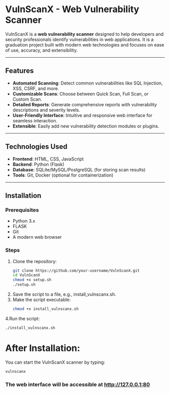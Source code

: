 # VulnScanX - Web Vulnerability Scanner

VulnScanX is a **web vulnerability scanner** designed to help developers and security professionals identify vulnerabilities in web applications. It is a graduation project built with modern web technologies and focuses on ease of use, accuracy, and extensibility.

---

## Features

- **Automated Scanning**: Detect common vulnerabilities like SQL Injection, XSS, CSRF, and more.
- **Customizable Scans**: Choose between Quick Scan, Full Scan, or Custom Scan.
- **Detailed Reports**: Generate comprehensive reports with vulnerability descriptions and severity levels.
- **User-Friendly Interface**: Intuitive and responsive web interface for seamless interaction.
- **Extensible**: Easily add new vulnerability detection modules or plugins.

---

## Technologies Used

- **Frontend**: HTML, CSS, JavaScript
- **Backend**: Python (Flask)
- **Database**: SQLite/MySQL/PostgreSQL (for storing scan results)
- **Tools**: Git, Docker (optional for containerization)

---

## Installation

### Prerequisites
- Python 3.x
- FLASK
- Git
- A modern web browser

### Steps
1. Clone the repository:
   ```bash
   git clone https://github.com/your-username/VulnScanX.git
   cd VulnScanX
   chmod +x setup.sh
   ./setup.sh
2. Save the script to a file, e.g., install_vulnscanx.sh.
3. Make the script executable:
   ```bash
   chmod +x install_vulnscanx.sh
   ```
4.Run the script:
```bash
./install_vulnscanx.sh
```
# After Installation:
You can start the VulnScanX scanner by typing:
```bash
vulnscanx
```
### The web interface will be accessible at http://127.0.0.1:80
